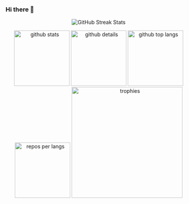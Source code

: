 ### Hi there 👋

<!--
**nekoPhysics/nekoPhysics** is a ✨ _special_ ✨ repository because its `README.md` (this file) appears on your GitHub profile.

Here are some ideas to get you started:

- 🔭 I’m currently working on ...
- 🌱 I’m currently learning ...
- 👯 I’m looking to collaborate on ...
- 🤔 I’m looking for help with ...
- 💬 Ask me about ...
- 📫 How to reach me: ...
- 😄 Pronouns: ...
- ⚡ Fun fact: ...
-->

<p align="center">
  <!-- GitHub Readme Streak Stats（テーマはdarkなので背景は自動的に暗くなります） -->
  <img src="https://github-readme-streak-stats.herokuapp.com/?user=nekoPhysics&ring=87cefa&fire=87cefa&currStreakNum=87cefa&theme=dark" alt="GitHub Streak Stats" />
</p>

<p align="center"> 
  <!-- GitHub Readme Stats -->
  <img alt="github stats" height="150px" src="https://github-readme-stats.vercel.app/api?username=nekoPhysics&count_private=true&show_icons=true&bg_color=000000&title_color=87cefa&text_color=ffffff&icon_color=87cefa" />
  
  <!-- GitHub Profile Summary Card（Profile Details） -->
  <img alt="github details" height="150px" src="https://github-profile-summary-cards.vercel.app/api/cards/profile-details?username=nekoPhysics&count_private=true&bg_color=000000&title_color=87cefa&text_color=ffffff&icon_color=87cefa" />
  
  <!-- GitHub Top Languages -->
  <img alt="github top langs" height="150px" src="https://github-readme-stats.vercel.app/api/top-langs/?username=nekoPhysics&count_private=true&layout=compact&bg_color=000000&title_color=87cefa&text_color=ffffff&icon_color=87cefa" />
  
  <!-- Repositories per Language -->
  <img alt="repos per langs" height="150px" src="http://github-profile-summary-cards.vercel.app/api/cards/repos-per-language?username=nekoPhysics&count_private=true&layout=compact&bg_color=000000&title_color=87cefa&text_color=ffffff&icon_color=87cefa" />
  
  
  <!-- GitHub Profile Trophy -->
  <img alt="trophies" height="300px" src="https://github-profile-trophy.vercel.app/?username=nekoPhysics&count_private=true&layout=compact&bg_color=000000&title_color=87cefa&text_color=ffffff&icon_color=87cefa" />
</p>
